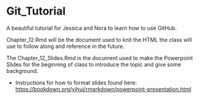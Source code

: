# Git_Tutorial

A beautiful tutorial for Jessica and Nora to learn how to use GitHub.

Chapter_12.Rmd will be the document used to knit the HTML the class will use to follow along and reference in the future.

The Chapter_12_Slides.Rmd is the document used to make the Powerpoint Slides for the beginning of class to introduce the topic and give some background. 

  - Instructions for how to format slides found here: https://bookdown.org/yihui/rmarkdown/powerpoint-presentation.html
